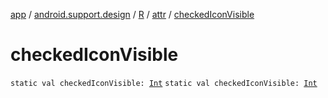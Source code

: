 [app](../../../index.md) / [android.support.design](../../index.md) / [R](../index.md) / [attr](index.md) / [checkedIconVisible](./checked-icon-visible.md)

# checkedIconVisible

`static val checkedIconVisible: `[`Int`](https://kotlinlang.org/api/latest/jvm/stdlib/kotlin/-int/index.html)
`static val checkedIconVisible: `[`Int`](https://kotlinlang.org/api/latest/jvm/stdlib/kotlin/-int/index.html)